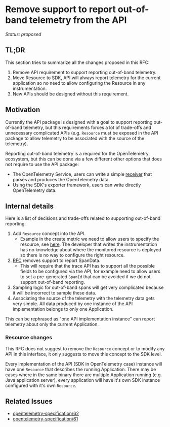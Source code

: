 # Remove support to report out-of-band telemetry from the API

*Status: proposed*

## TL;DR
This section tries to summarize all the changes proposed in this RFC:
1. Remove API requirement to support reporting out-of-band telemetry.
1. Move Resource to SDK, API will always report telemetry for the current application so no need to
allow configuring the Resource in any instrumentation.
1. New APIs should be designed without this requirement.

## Motivation
Currently the API package is designed with a goal to support reporting out-of-band telemetry, but
this requirements forces a lot of trade-offs and unnecessary complicated APIs (e.g. `Resource` must
be exposed in the API package to allow telemetry to be associated with the source of the telemetry).

Reporting out-of-band telemetry is a required for the OpenTelemetry ecosystem, but this can be done
via a few different other options that does not require to use the API package:
* The OpenTelemetry Service, users can write a simple [receiver][otelsvc-receiver] that parses and
produces the OpenTelemetry data.
* Using the SDK's exporter framework, users can write directly OpenTelemetry data.

## Internal details
Here is a list of decisions and trade-offs related to supporting out-of-band reporting:
1. Add `Resource` concept into the API.
   * Example in the create metric we need to allow users to specify the resource, see
   [here][create-metric]. The developer that writes the instrumentation has no knowledge about where
   the monitored resource is deployed so there is no way to configure the right resource.
1. [RFC](./0002-remove-spandata.md) removes support to report SpanData.
   * This will require that the trace API has to support all the possible fields to be configured
   via the API, for example need to allow users to set a pre-generated `SpanId` that can be avoided
   if we do not support out-of-band reporting.
1. Sampling logic for out-of-band spans will get very complicated because it will be incorrect to
sample these data.
1. Associating the source of the telemetry with the telemetry data gets very simple. All data
produced by one instance of the API implementation belongs to only one Application.

This can be rephrased as "one API implementation instance" can report telemetry about only the
current Application.

### Resource changes
This RFC does not suggest to remove the `Resource` concept or to modify any API in this interface,
it only suggests to move this concept to the SDK level.

Every implementation of the API (SDK in OpenTelemetry case) instance will have one `Resource` that
describes the running Application. There may be cases where in the same binary there are multiple
Application running (e.g. Java application server), every application will have it's own SDK
instance configured with it's own `Resource`.

## Related Issues
 * [opentelemetry-specification/62](https://github.com/open-telemetry/opentelemetry-specification/issues/62)
 * [opentelemetry-specification/61](https://github.com/open-telemetry/opentelemetry-specification/issues/61)
 
[otelsvc-receiver]: https://github.com/open-telemetry/opentelemetry-service#config-receivers
[create-metric]: https://github.com/open-telemetry/opentelemetry-specification/blob/master/specification/api-metrics.md#create-metric
